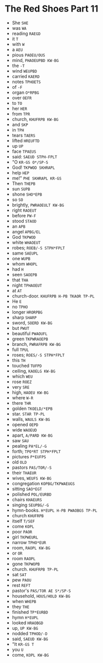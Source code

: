 # The Red Shoes Part 11

* She `SHE`
* was `WA`
* reading `RAEGD`
* it `T`
* with `W`
* a `AEU`
* pious `PAOEU/OUS`
* mind, `PHAOEUPBD KW-BG`
* the `-T`
* wind `WEUPBD`
* carried `KAERD`
* notes `TPHOETS`
* of `-F`
* organ `O*RPBG`
* over `OEFR`
* to `TO`
* her `HER`
* from `TPR`
* church, `KHUFRPB KW-BG`
* and `SKP`
* in `TPH`
* tears `TAERS`
* lifted `HREUFTD`
* up `UP`
* face `TPAEUS`
* said: `SAEUD STPH-FPLT`
* "O `KR-GS O*/SP-S`
* God! `TKPWOD SKHRAPL`
* help `HEP`
* me!" `PHE SKHRAPL KR-GS`
* Then `THEPB`
* sun `SUPB`
* shone `SHO*EPB`
* so `SO`
* brightly, `PWRAOEULT KW-BG`
* right `RAOEUT`
* before `PW-F`
* stood `STAOD`
* an `APB`
* angel `APBG/EL`
* God `TKPWOD`
* white `WHAOEUT`
* robes; `ROEB/-S STPH*FPLT`
* same `SAEUPL`
* one `WUPB`
* whom `WHOPL`
* had `H`
* seen `SAOEPB`
* that `THA`
* night `TPHAOEUT`
* at `AT`
* church-door. `KHUFRPB H-PB TKAOR TP-PL`
* He `E`
* no `TPHO`
* longer `HRORPBG`
* sharp `SHARP`
* sword, `SOERD KW-BG`
* but `PWUT`
* beautiful `PWAOUFL`
* green `TKPWRAOEPB`
* branch, `PWRAFRPB KW-BG`
* full `TPUL`
* roses; `ROES/-S STPH*FPLT`
* this `TH`
* touched `TUFPD`
* ceiling, `KAOELG KW-BG`
* which `WEU`
* rose `ROEZ`
* very `SRE`
* high, `HAOEU KW-BG`
* where `W-R`
* there `THR`
* golden `TKOELD/*EPB`
* star. `STAR TP-PL`
* walls, `WAULS KW-BG`
* opened `OEPD`
* wide `WAOEUD`
* apart, `A/PARD KW-BG`
* saw `SAU`
* pealing `PA*EL/-G`
* forth; `TPO*RT STPH*FPLT`
* pictures `P*EUFPS`
* old `OLD`
* pastors `PAS/TOR/-S`
* their `THAEUR`
* wives, `WEUFS KW-BG`
* congregation `KOPBG/TKPWAEUGS`
* sitting `SAO*EGT`
* polished `POL/EURBD`
* chairs `KHAEURS`
* singing `SEUPBG/-G`
* hymn-books. `H*EUPL H-PB PWAOBGS TP-PL`
* church `KHUFRPB`
* itself `T/SEF`
* come `KOPL`
* poor `PAOR`
* girl `TKPWEURL`
* narrow `TPHO*EUR`
* room, `RAOPL KW-BG`
* or `OR`
* room `RAOPL`
* gone `TKPWOPB`
* church. `KHUFRPB TP-PL`
* sat `SAT`
* pew `PAOU`
* rest `REFT`
* pastor's `PAS/TOR AE S*/SP-S`
* household, `HOUS/HOLD KW-BG`
* when `WHEPB`
* they `THE`
* finished `TP*EURBD`
* hymn `H*EUPL`
* looked `HRAOBGD`
* up, `UP KW-BG`
* nodded `TPHOD/-D`
* said, `SAEUD KW-BG`
* "It `KR-GS T`
* you `U`
* come, `KOPL KW-BG`
